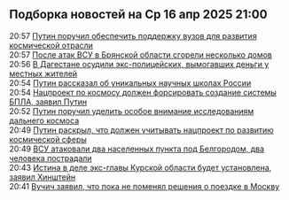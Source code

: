 <h2>Подборка новостей на Ср 16 апр 2025 21:00</h2><!--2025-04-16 20:57:48-->
<div class="rssn table">
  <div><span class="smaller gray hspace">20:57</span> <a class="nodecor" href="https://ria.ru/20250416/putin-2011687104.html">Путин поручил обеспечить поддержку вузов для развития космической отрасли</a></div>
</div>
<div class="rssn table">
  <div><span class="smaller gray hspace">20:57</span> <a class="nodecor" href="https://ria.ru/20250416/vsu-2011686967.html">После атак ВСУ в Брянской области сгорели несколько домов</a></div>
</div>
<div class="rssn table">
  <div><span class="smaller gray hspace">20:56</span> <a class="nodecor" href="https://ria.ru/20250416/dengi-2011686496.html">В Дагестане осудили экс-полицейских, вымогавших деньги у местных жителей</a></div>
</div>
<div class="rssn table">
  <div><span class="smaller gray hspace">20:54</span> <a class="nodecor" href="https://ria.ru/20250416/putin-2011685260.html">Путин рассказал об уникальных научных школах России</a></div>
</div>
<div class="rssn table">
  <div><span class="smaller gray hspace">20:54</span> <a class="nodecor" href="https://ria.ru/20250416/putin-2011685133.html">Нацпроект по космосу должен форсировать создание системы БПЛА, заявил Путин</a></div>
</div>
<div class="rssn table">
  <div><span class="smaller gray hspace">20:52</span> <a class="nodecor" href="https://ria.ru/20250416/putin-2011683488.html">Путин поручил уделить особое внимание исследованиям дальнего космоса</a></div>
</div>
<div class="rssn table">
  <div><span class="smaller gray hspace">20:49</span> <a class="nodecor" href="https://ria.ru/20250416/putin-2011683333.html">Путин раскрыл, что должен учитывать нацпроект по развитию космической сферы</a></div>
</div>
<div class="rssn table">
  <div><span class="smaller gray hspace">20:49</span> <a class="nodecor" href="https://ria.ru/20250416/vsu-2011683025.html">ВСУ атаковали два населенных пункта под Белгородом, два человека пострадали</a></div>
</div>
<div class="rssn table">
  <div><span class="smaller gray hspace">20:43</span> <a class="nodecor" href="https://ria.ru/20250416/khinshteyn-2011682240.html">Истина в деле экс-главы Курской области будет установлена, заявил Хинштейн</a></div>
</div>
<div class="rssn table">
  <div><span class="smaller gray hspace">20:41</span> <a class="nodecor" href="https://ria.ru/20250416/vuchich-2011681950.html">Вучич заявил, что пока не поменял решения о поездке в Москву</a></div>
</div>